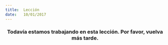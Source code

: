 ```yaml
---
title:  Lección
date:   10/01/2017
---
```


### <center>Todavía estamos trabajando en esta lección. Por favor, vuelva más tarde.</center>